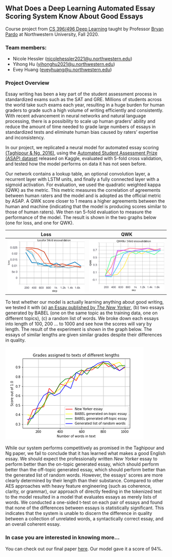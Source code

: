 ## What Does a Deep Learning Automated Essay Scoring System Know About Good Essays
Course project from [CS 396/496 Deep Learning](https://interactiveaudiolab.github.io/teaching/deeplearning.html#top) taught by Professor [Bryan Pardo](https://users.cs.northwestern.edu/~pardo/) at Northwestern University, Fall 2020.


### Team members:

- Nicole Hessler ([nicolehessler2021@u.northwestern.edu](nicolehessler2021@u.northwestern.edu))
- Yihong Hu ([yihonghu2021@u.northwestern.edu](yihonghu2021@u.northwestern.edu))
- Evey Huang ([eveyhuang@u.northwestern.edu](eveyhuang@u.northwestern.edu))


### Project Overview
Essay writing has been a key part of the student assessment process in standardized exams such as the SAT and GRE. Millions of students across the world take such exams each year, resulting in a huge burden for human graders to grade such a high volume of writing efficiently and consistently. With recent advancement in neural networks and natural language processing, there is a possibility to scale up human graders’ ability and reduce the amount of time needed to grade large numbers of essays in standardized tests and eliminate human bias caused by raters’ expertise and inconsistency.

In our project, we replicated a neural model for automated essay scoring [(Taghipour & Ng, 2016)](https://www.aclweb.org/anthology/D16-1193.pdf), using the [Automated Student Assessment Prize (ASAP) dataset](https://www.kaggle.com/c/asap-aes) released on Kaggle, evaluated with 5-fold cross validation, and tested how the model performs on data it has not seen before.

Our network contains a lookup table, an optional convolution layer, a recurrent layer with LSTM units, and finally a fully connected layer with a sigmoid activation. For evaluation, we used the quadratic weighted kappa (QWK) as the metric. This metric measures the correlation of agreements between human raters and the model and is adopted as the official metric by ASAP. A QWK score closer to 1 means a higher agreements between the human and machine (indicating that the model is producing scores similar to those of human raters). We then ran 5-fold evaluation to measure the performance of the model. The result is shown in the two graphs below (one for loss, and one for QWK).

Loss          |  QWK
:-------------------------:|:-------------------------:
![img1](val_loss1.svg)  |  ![img2](val_qwk1.svg)


To test whether our model is actually learning anything about good writing, we tested it with (a) [an Essay published by _The New Yorker_](https://www.newyorker.com/business/currency/are-computers-making-society-more-unequal ), (b) two essays generated by BABEL (one on the same topic as the training data, one on different topics), (c) a random list of words. We broke down each essays into length of 100, 200 ... to 1000 and see how the scores will vary by length. The result of the experiment is shown in the graph below. The essays of similar lengths are given similar grades despite their differences in quality.

![img3](grades_by_length.png)

While our system performs competitively as promised in the Taghipour and Ng paper, we fail to conclude that it has learned what makes a good English essay. We should expect the professionally written _New Yorker_ essay to perform better than the on-topic generated essay, which should perform better than the off-topic generated essay, which should perform better than the generated list of random words. However, the essays' scores are more clearly determined by their length than their substance. Compared to other AES approaches with heavy feature engineering (such as coherence, clarity, or grammar), our approach of directly feeding in the tokenized text to the model resulted in a model that evaluates essays as merely lists of words. We conducted a one-sided t-test on each pair of essays and found that none of the differences between essays is statistically significant. This indicates that the system is unable to discern the difference in quality between a collection of unrelated words, a syntactically correct essay, and an overall coherent essay.

### In case you are interested in knowing more...
You can check out our final paper [here](HHH_AES_paper.pdf). Our model gave it a score of 94%.
